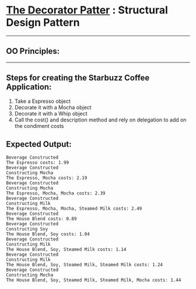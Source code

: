 # [The Decorator Patter](https://refactoring.guru/design-patterns/decorator) : Structural Design Pattern

---
## OO Principles:
---
## Steps for creating the Starbuzz Coffee Application:
1. Take a Espresso object
2. Decorate it with a Mocha object
3. Decorate it with a Whip object
4. Call the cost() and description method and rely on delegation to add on the
condiment costs
## Expected Output:
```
Beverage Constructed
The Espresso costs: 1.99
Beverage Constructed
Constructing Mocha
The Espresso, Mocha costs: 2.19
Beverage Constructed
Constructing Mocha
The Espresso, Mocha, Mocha costs: 2.39
Beverage Constructed
Constructing Milk
The Espresso, Mocha, Mocha, Steamed Milk costs: 2.49
Beverage Constructed
The House Blend costs: 0.89
Beverage Constructed
Constructing Soy
The House Blend, Soy costs: 1.04
Beverage Constructed
Constructing Milk
The House Blend, Soy, Steamed Milk costs: 1.14
Beverage Constructed
Constructing Milk
The House Blend, Soy, Steamed Milk, Steamed Milk costs: 1.24
Beverage Constructed
Constructing Mocha
The House Blend, Soy, Steamed Milk, Steamed Milk, Mocha costs: 1.44
```